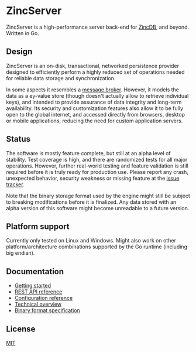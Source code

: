 # ZincServer

ZincServer is a high-performance server back-end for [ZincDB](https://github.com/zincbase/zincdb), and beyond. Written in Go.

## Design

ZincServer is an on-disk, transactional, networked persistence provider designed to efficiently perform a highly reduced set of operations needed for reliable data storage and synchronization.

In some aspects it resembles a [message broker](https://en.wikipedia.org/wiki/Message_broker). However, it models the data as a ey-value store (though doesn't actually allow to retrieve individual keys), and intended to provide assurance of data integrity and long-term availability. Its security and customization features also allow it to be fully open to the global internet, and accessed directly from browsers, desktop or mobile applications, reducing the need for custom application servers.

## Status

The software is mostly feature complete, but still at an alpha level of stability. Test coverage is high, and there are randomized tests for all major operations. However, further real-world testing and feature validation is still required before it is truly ready for production use. Please report any crash, unexpected behavior, security weakness or missing feature at the [issue tracker](https://github.com/zincbase/zincserver/issues).

Note that the binary storage format used by the engine might still be subject to breaking modifications before it is finalized. Any data stored with an alpha version of this software might become unreadable to a future version.

## Platform support

Currently only tested on Linux and Windows. Might also work on other platform/architecture combinations supported by the Go runtime (including big endian).

## Documentation

* [Getting started](https://github.com/zincbase/zincserver/blob/master/docs/Getting%20started.md)
* [REST API reference](https://github.com/zincbase/zincserver/blob/master/docs/REST%20API%20reference.md)
* [Configuration reference](https://github.com/zincbase/zincserver/blob/master/docs/Configuration%20reference.md)
* [Technical overview](https://github.com/zincbase/zincserver/blob/master/docs/Technical%20overview.md)
* [Binary format specification](https://github.com/zincbase/zincserver/blob/master/docs/Binary%20format%20specification.md)

## License

[MIT](https://github.com/zincbase/zincserver/blob/master/LICENSE)
